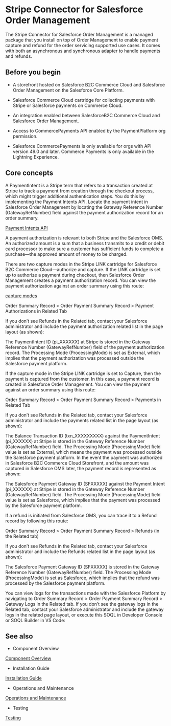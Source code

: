 # Stripe Connector for Salesforce Order Management

The Stripe Connector for Salesforce Order Management is a managed package that you install on top of Order Management to enable payment capture and refund for the order servicing supported use cases. It comes with both an asynchronous and synchronous adapter to handle payments and refunds.

## Before you begin

- A storefront hosted on Salesforce B2C Commerce Cloud and Salesforce Order Management on the Salesforce Core Platform.

- Salesforce Commerce Cloud cartridge for collecting payments with Stripe or Salesforce payments on Commerce Cloud.

- An integration enabled between SalesforceB2C Commerce Cloud and Salesforce Order Management.

- Access to CommercePayments API enabled by the PaymentPlatform org permission.

- Salesforce CommercePayments is only available for orgs with API version 49.0 and later. Commerce Payments is only available in the Lightning Experience.

## Core concepts

A PaymentIntent is a Stripe term that refers to a transaction created at Stripe to track a payment from creation through the checkout process, which might trigger additional authentication steps. You do this by implementing the Payment Intents API. Locate the payment intent in Salesforce Order Management by locating the Gateway Reference Number (GatewayRefNumber) field against the payment authorization record for an order summary.

[Payment Intents API](/payments/payment-intents)

A payment authorization is relevant to both Stripe and the Salesforce OMS. An authorized amount is a sum that a business transmits to a credit or debit card processor to make sure a customer has sufficient funds to complete a purchase—the approved amount of money to be charged.

There are two capture modes in the Stripe LINK cartridge for Salesforce B2C Commerce Cloud—authorize and capture. If the LINK cartridge is set up to authorize a payment during checkout, then Salesforce Order Management creates a payment authorization record. You can view the payment authorization against an order summary using this route:

[capture modes](/api/payment_intents/create#create_payment_intent-capture_method)

Order Summary Record > Order Payment Summary Record > Payment Authorizations in Related Tab

If you don’t see Refunds in the Related tab, contact your Salesforce administrator and include the payment authorization related list in the page layout (as shown):

The PaymentIntent ID (pi_XXXXXX) at Stripe is stored in the Gateway Reference Number (GatewayRefNumber) field of the payment authorization record. The Processing Mode (ProcessingMode) is set as External, which implies that the payment authorization was processed outside the Salesforce payment platform.

If the capture mode in the Stripe LINK cartridge is set to Capture, then the payment is captured from the customer. In this case, a payment record is created in Salesforce Order Management. You can view the payment against an order summary using this route:

Order Summary Record > Order Payment Summary Record > Payments in Related Tab

If you don’t see Refunds in the Related tab, contact your Salesforce administrator and include the payments related list in the page layout (as shown):

The Balance Transaction ID (txn_XXXXXXXXX) against the PaymentIntent (pi_XXXXXX) at Stripe is stored in the Gateway Reference Number (GatewayRefNumber) field. The Processing Mode (ProcessingMode) field value is set as External, which means the payment was processed outside the Salesforce payment platform. In the event the payment was authorized in Salesforce B2C Commerce Cloud Storefront, and the amount was captured in Salesforce OMS later, the payment record is represented as shown:

The Salesforce Payment Gateway ID (SFXXXXX) against the Payment Intent (pi_XXXXXX) at Stripe is stored in the Gateway Reference Number (GatewayRefNumber) field. The Processing Mode (ProcessingMode) field value is set as Salesforce, which implies that the payment was processed by the Salesforce payment platform.

If a refund is initiated from Salesforce OMS, you can trace it to a Refund record by following this route:

Order Summary Record > Order Payment Summary Record > Refunds (in the Related tab)

If you don’t see Refunds in the Related tab, contact your Salesforce administrator and include the Refunds related list in the page layout (as shown):

The Salesforce Payment Gateway ID (SFXXXXX) is stored in the Gateway Reference Number (GatewayRefNumber) field. The Processing Mode (ProcessingMode) is set as Salesforce, which implies that the refund was processed by the Salesforce payment platform.

You can view logs for the transactions made with the Salesforce Platform by navigating to Order Summary Record > Order Payment Summary Record > Gateway Logs in the Related tab. If you don’t see the gateway logs in the Related tab, contact your Salesforce administrator and include the gateway logs in the related page layout, or execute this SOQL in Developer Console or SOQL Builder in VS Code:

## See also

- Component Overview

[Component Overview](/connectors/salesforce-order-management/overview)

- Installation Guide

[Installation Guide](/connectors/salesforce-order-management/installation)

- Operations and Maintenance

[Operations and Maintenance](/connectors/salesforce-order-management/operations-and-maintenance)

- Testing

[Testing](/connectors/salesforce-order-management/testing)
